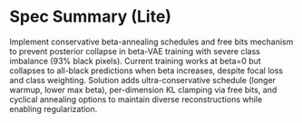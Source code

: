 # Spec Summary (Lite)

Implement conservative beta-annealing schedules and free bits mechanism to prevent posterior collapse in beta-VAE training with severe class imbalance (93% black pixels). Current training works at beta=0 but collapses to all-black predictions when beta increases, despite focal loss and class weighting. Solution adds ultra-conservative schedule (longer warmup, lower max beta), per-dimension KL clamping via free bits, and cyclical annealing options to maintain diverse reconstructions while enabling regularization.
